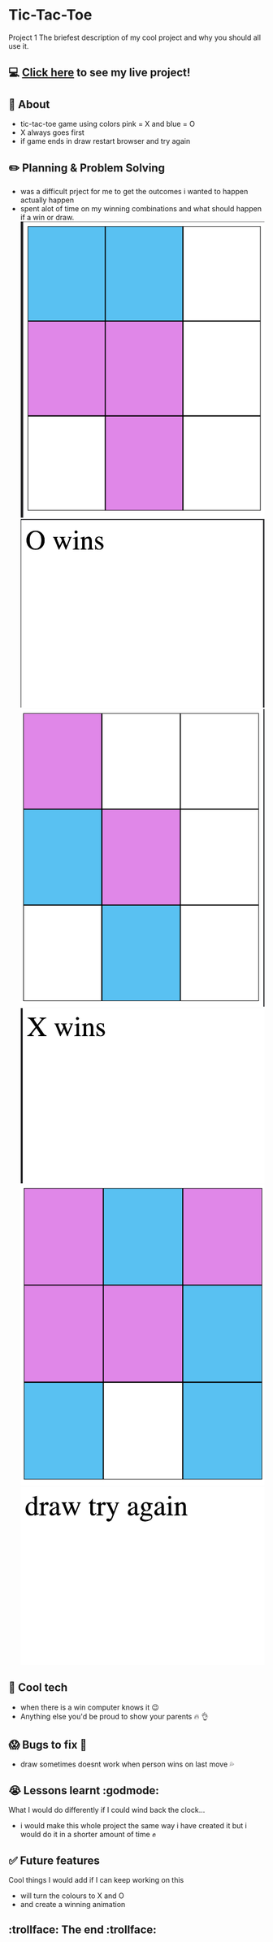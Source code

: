 
# Tic-Tac-Toe
Project 1
The briefest description of my cool project and why you should all use it.

## :computer: [Click here](#) to see my live project!

## :page_facing_up: About
- tic-tac-toe game using colors pink = X and blue = O
- X always goes first
- if game ends in draw restart browser and try again


## :pencil2: Planning & Problem Solving
- was a difficult prject for me to get the outcomes i wanted to happen actually happen 
- spent alot of time on my winning combinations and what should happen if a win or draw.
![O winning](./Screenshot%202023-04-24%20at%2010.25.48%20am.png)
![O won](./Screenshot%202023-04-24%20at%2010.26.11%20am.png)
![X winning](./Screenshot%202023-04-24%20at%2010.26.42%20am.png)
![X won](./Screenshot%202023-04-24%20at%2010.26.57%20am.png)
![draw happening](./Screenshot%202023-04-24%20at%2010.28.31%20am.png)
![draw happened](./Screenshot%202023-04-24%20at%2010.28.47%20am.png)

## :rocket: Cool tech
- when there is a win computer knows it :wink:
- Anything else you'd be proud to show your parents :fire: :ok_hand:

## :scream: Bugs to fix :poop:
- draw sometimes doesnt work when person wins on last move :sweat_drops:

## :sob: Lessons learnt :godmode:
What I would do differently if I could wind back the clock...
 - i would make this whole project the  same way i have created it but i would do it in a shorter amount of time :fist:
## :white_check_mark: Future features
Cool things I would add if I can keep working on this
 - will turn the colours to X and O
 - and create a winning animation



 ## :trollface: The end :trollface: